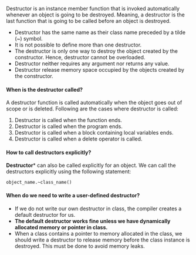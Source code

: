Destructor is an instance member function that is invoked automatically whenever an object is going to be destroyed. Meaning, a destructor is the last function that is going to be called before an object is destroyed.
- Destructor has the same name as their class name preceded by a tilde (~) symbol.
- It is not possible to define more than one destructor.
- The destructor is only one way to destroy the object created by the constructor. Hence, destructor cannot be overloaded.
- Destructor neither requires any argument nor returns any value.
- Destructor release memory space occupied by the objects created by the constructor.



#### When is the destructor called?
A destructor function is called automatically when the object goes out of scope or is deleted. Following are the cases where destructor is called:

1. Destructor is called when the function ends.
2. Destructor is called when the program ends.
3. Destructor is called when a block containing local variables ends.
4. Destructor is called when a delete operator is called.


#### How to call destructors explicitly?
**Destructor*** can also be called explicitly for an object. We can call the destructors explicitly using the following statement:
```
object_name.~class_name()
```


#### When do we need to write a user-defined destructor?

- If we do not write our own destructor in class, the compiler creates a default destructor for us. 
- **The default destructor works fine unless we have dynamically allocated memory or pointer in class.** 
- When a class contains a pointer to memory allocated in the class, we should write a destructor to release memory before the class instance is destroyed. This must be done to avoid memory leaks.
